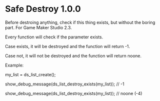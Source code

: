 # Safe Destroy 1.0.0
Before destroing anything, check if this thing exists, but without the boring part.
For Game Maker Studio 2.3.

Every function will check if the parameter exists. 

Case exists, it will be destroyed and the function will return -1. 

Case not, it will not be destroyed and the function will return noone.


Example:

my_list = ds_list_create();

show_debug_message(ds_list_destroy_exists(my_list)); // -1

show_debug_message(ds_list_destroy_exists(my_list)); // noone (-4)

